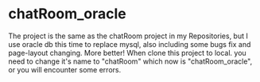 # chatRoom_oracle
The project is the same as the chatRoom project in my Repositories, but I use oracle db this time to replace mysql, also including some bugs fix and page-layout changing. More better!
When clone this project to local. you need to change it's name to "chatRoom" which now is "chatRoom_oracle", or you will encounter some errors.
